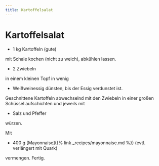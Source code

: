 ```yaml
---
title: Kartoffelsalat
---
```

# Kartoffelsalat
* 1 kg Kartoffeln (gute)

mit Schale kochen (nicht zu weich), abkühlen lassen.

* 2 Zwiebeln

in einem kleinen Topf in wenig

* Weißweinessig dünsten, bis der Essig verdunstet ist.

Geschnittene Kartoffeln abwechselnd mit den Zwiebeln in einer großen Schüssel
aufschichten und jeweils mit

* Salz und Pfeffer

würzen.

Mit

* 400 g [Mayonnaise]({% link _recipes/mayonnaise.md %}) (evtl. verlängert mit Quark)

vermengen. Fertig.
